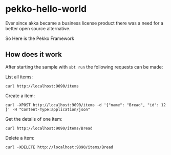 # pekko-hello-world
Ever since akka became a business license product there was a need for a better open source alternative.  

So Here is the Pekko Framework  

## How does it work

After starting the sample with `sbt run` the following requests can be made:

List all items:

    curl http://localhost:9090/items

Create a item:

    curl -XPOST http://localhost:9090/items -d '{"name": "Bread", "id": 12 }' -H "Content-Type:application/json"

Get the details of one item:

    curl http://localhost:9090/items/Bread

Delete a item:

    curl -XDELETE http://localhost:9090/items/Bread
